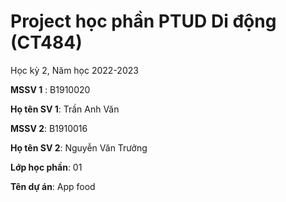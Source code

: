 # Project học phần PTUD Di động (CT484)

Học kỳ 2, Năm học 2022-2023

**MSSV 1** : B1910020   

**Họ tên SV 1**: Trần Anh Văn

**MSSV 2**: B1910016

**Họ tên SV 2**: Nguyễn Văn Trưởng

**Lớp học phần**: 01

**Tên dự án**: App food

